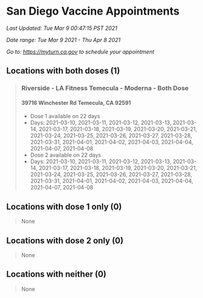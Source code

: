 # San Diego Vaccine Appointments
*Last Updated: Tue Mar 9 00:47:15 PST 2021*

*Date range: Tue Mar 9 2021 - Thu Apr 8 2021*

*Go to: <https://myturn.ca.gov> to schedule your appointment*


## Locations with both doses (1)

>### Riverside - LA Fitness Temecula - Moderna - Both Dose
>#### 39716 Winchester Rd Temecula, CA 92591
>- Dose 1 available on 22 days
>  - Days: 2021-03-10, 2021-03-11, 2021-03-12, 2021-03-13, 2021-03-14, 2021-03-17, 2021-03-18, 2021-03-19, 2021-03-20, 2021-03-21, 2021-03-24, 2021-03-25, 2021-03-26, 2021-03-27, 2021-03-28, 2021-03-31, 2021-04-01, 2021-04-02, 2021-04-03, 2021-04-04, 2021-04-07, 2021-04-08
>- Dose 2 available on 22 days
>  - Days: 2021-03-10, 2021-03-11, 2021-03-12, 2021-03-13, 2021-03-14, 2021-03-17, 2021-03-18, 2021-03-19, 2021-03-20, 2021-03-21, 2021-03-24, 2021-03-25, 2021-03-26, 2021-03-27, 2021-03-28, 2021-03-31, 2021-04-01, 2021-04-02, 2021-04-03, 2021-04-04, 2021-04-07, 2021-04-08

## Locations with dose 1 only (0)

>None

## Locations with dose 2 only (0)

>None

## Locations with neither (0)

>None

